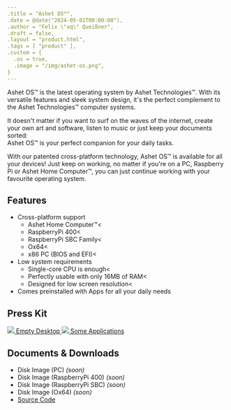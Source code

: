 ```yaml
---
.title = "Ashet OS™",
.date = @date("2024-05-01T00:00:00"),
.author = "Felix \"xq\" Queißner",
.draft = false,
.layout = "product.html",
.tags = [ "product" ],
.custom = {
  .os = true,
  .image = "/img/ashet-os.png",
}
---
```

Ashet&nbsp;OS™ is the latest operating system by Ashet&nbsp;Technologies™. With its versatile
features and sleek system design, it's the perfect complement to the Ashet&nbsp;Technologies™
computer systems.
  
It doesn't matter if you want to surf on the waves of the internet, create your own art and software,
listen to music or just keep your documents sorted:  
Ashet&nbsp;OS™ is your perfect companion for your daily tasks.

With our patented cross-platform technology, Ashet&nbsp;OS™ is available for all your devices!
Just keep on working, no matter if you're on a PC, Raspberry Pi or Ashet&nbsp;Home&nbsp;Computer™,
you can just continue working with your favourite operating system.

## Features

- Cross-platform support
  - Ashet&nbsp;Home&nbsp;Computer™<
  - RaspberryPi 400<
  - RaspberryPi SBC Family<
  - Ox64<
  - x86 PC (BIOS and EFI)<
- Low system requirements
  - Single-core CPU is enough<
  - Perfectly usable with only 16MB of RAM<
  - Designed for low screen resolution<
- Comes preinstalled with Apps for all your daily needs

## Press Kit

<ashet-gallery>
  <ashet-gallery-item>
    <a target="_blank" href="/img/screenshots/ashet-os-01.png">
      <img src="/img/screenshots/ashet-os-01.png">
      <span>Empty Desktop</span>
    </a>
  </ashet-gallery-item>
  <ashet-gallery-item>
    <a target="_blank" href="/img/screenshots/ashet-os-02.png">
      <img src="/img/screenshots/ashet-os-02.png">
      <span>Some Applications</span>
    </a>
  </ashet-gallery-item>
</ashet-gallery>

## Documents & Downloads

- Disk Image (PC) *(soon)*
- Disk Image (RaspberryPi 400) *(soon)*
- Disk Image (RaspberryPi SBC) *(soon)*
- Disk Image (Ox64) *(soon)*
- <a href="https://github.com/Ashet-Technologies/Ashet-OS" target="_blank">Source Code</a>